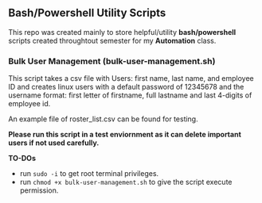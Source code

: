 ## Bash/Powershell Utility Scripts
This repo was created mainly to store helpful/utility **bash/powershell** scripts created throughtout semester for my **Automation** class.

### Bulk User Management (bulk-user-management.sh)
This script takes a csv file with Users: first name, last name,  and employee ID and creates linux users with a default password of 12345678 and the username format: first letter of firstname, full lastname and last 4-digits of employee id.

An example file of roster_list.csv can be found for testing.

**Please run this script in a test enviornment as it can delete important users if not used carefully.**

**TO-DOs**
- run `sudo -i` to get root terminal privileges.
- run `chmod +x bulk-user-management.sh` to give the script execute permission.